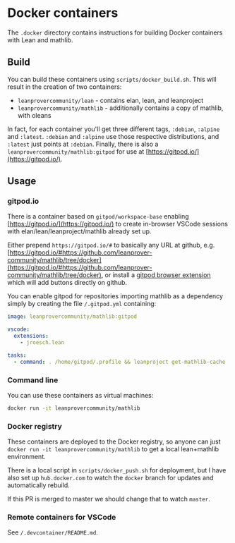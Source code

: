 # Docker containers

The `.docker` directory contains instructions for building Docker containers
with Lean and mathlib.

## Build

You can build these containers using `scripts/docker_build.sh`.
This will result in the creation of two containers:

* `leanprovercommunity/lean` - contains elan, lean, and leanproject
* `leanprovercommunity/mathlib` - additionally contains a copy of mathlib, with oleans

In fact, for each container you'll get three different tags, `:debian`, `:alpine` and `:latest`.
`:debian` and `:alpine` use those respective distributions, and `:latest` just points at `:debian`.
Finally, there is also a `leanprovercommunity/mathlib:gitpod` for use at
[https://gitpod.io/](https://gitpod.io/).

## Usage

### gitpod.io

There is a container based on `gitpod/workspace-base`
enabling [https://gitpod.io/](https://gitpod.io/) to create in-browser VSCode sessions
with elan/lean/leanproject/mathlib already set up.

Either prepend `https://gitpod.io/#` to basically any URL at github, e.g.
[https://gitpod.io/#https://github.com/leanprover-community/mathlib/tree/docker](https://gitpod.io/#https://github.com/leanprover-community/mathlib/tree/docker),
or install a [gitpod browser extension](https://www.gitpod.io/docs/browser-extension/)
which will add buttons directly on github.

You can enable gitpod for repositories importing mathlib as a dependency simply by creating
the file `/.gitpod.yml` containing:

```yml
image: leanprovercommunity/mathlib:gitpod

vscode:
  extensions:
    - jroesch.lean

tasks:
  - command: . /home/gitpod/.profile && leanproject get-mathlib-cache
```

### Command line

You can use these containers as virtual machines:

```sh
docker run -it leanprovercommunity/mathlib
```

### Docker registry

These containers are deployed to the Docker registry, so anyone can just
`docker run -it leanprovercommunity/mathlib` to get a local lean+mathlib environment.

There is a local script in `scripts/docker_push.sh` for deployment,
but I have also set up `hub.docker.com` to watch the `docker` branch for updates
and automatically rebuild.

If this PR is merged to master we should change that to watch `master`.

### Remote containers for VSCode

See `/.devcontainer/README.md`.
